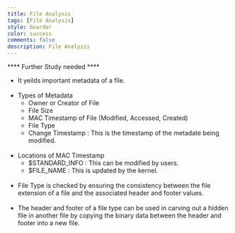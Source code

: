 ```yaml
---
title: File Analysis
tags: [File Analysis]
style: boarder
color: success
comments: false
description: File Analysis
---
```

**** Further Study needed ****

* It yeilds important metadata of a file. <br><br>
* Types of Metadata
  * Owner or Creator of File
  * File Size
  * MAC Timestamp of File (Modified, Accessed, Created)
  * File Type
  * Change Timestamp
    : This is the timestamp of the metadate being modified.<br><br>
* Locations of MAC Timestamp
  * $STANDARD_INFO
    : This can be modified by users.
  * $FILE_NAME
    : This is updated by the kernel.<br><br>
* File Type is checked by ensuring the consistency between the file extension of a file and the associated header and footer values.<br><br>
* The header and footer of a file type can be used in carving out a hidden file in another file by copying the binary data between the header and footer into a new file.